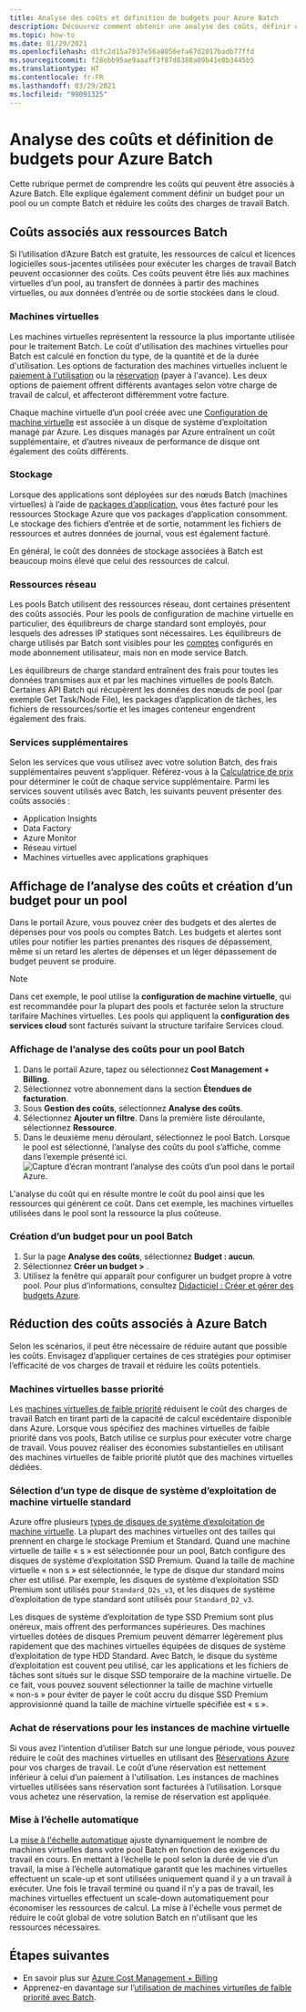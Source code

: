 ```yaml
---
title: Analyse des coûts et définition de budgets pour Azure Batch
description: Découvrez comment obtenir une analyse des coûts, définir un budget et réduire les coûts pour les ressources de calcul et licences logicielles sous-jacentes utilisées dans le cadre de l’exécution de vos charges de travail Batch.
ms.topic: how-to
ms.date: 01/29/2021
ms.openlocfilehash: d1fc2d15a7037e56a8056efa67d2017badb77ffd
ms.sourcegitcommit: f28ebb95ae9aaaff3f87d8388a09b41e0b3445b5
ms.translationtype: HT
ms.contentlocale: fr-FR
ms.lasthandoff: 03/29/2021
ms.locfileid: "99091325"
---
```

# <a name="get-cost-analysis-and-set-budgets-for-azure-batch"></a>Analyse des coûts et définition de budgets pour Azure Batch

Cette rubrique permet de comprendre les coûts qui peuvent être associés à Azure Batch. Elle explique également comment définir un budget pour un pool ou un compte Batch et réduire les coûts des charges de travail Batch.

## <a name="understand-costs-associated-with-batch-resources"></a>Coûts associés aux ressources Batch

Si l’utilisation d’Azure Batch est gratuite, les ressources de calcul et licences logicielles sous-jacentes utilisées pour exécuter les charges de travail Batch peuvent occasionner des coûts. Ces coûts peuvent être liés aux machines virtuelles d’un pool, au transfert de données à partir des machines virtuelles, ou aux données d’entrée ou de sortie stockées dans le cloud.

### <a name="virtual-machines"></a>Machines virtuelles

Les machines virtuelles représentent la ressource la plus importante utilisée pour le traitement Batch. Le coût d'utilisation des machines virtuelles pour Batch est calculé en fonction du type, de la quantité et de la durée d'utilisation. Les options de facturation des machines virtuelles incluent le [paiement à l'utilisation](https://azure.microsoft.com/offers/ms-azr-0003p/) ou la [réservation](../cost-management-billing/reservations/save-compute-costs-reservations.md) (payer à l'avance). Les deux options de paiement offrent différents avantages selon votre charge de travail de calcul, et affecteront différemment votre facture.

Chaque machine virtuelle d’un pool créée avec une [Configuration de machine virtuelle](nodes-and-pools.md#virtual-machine-configuration) est associée à un disque de système d’exploitation managé par Azure. Les disques managés par Azure entraînent un coût supplémentaire, et d’autres niveaux de performance de disque ont également des coûts différents.

### <a name="storage"></a>Stockage

Lorsque des applications sont déployées sur des nœuds Batch (machines virtuelles) à l’aide de [packages d’application](batch-application-packages.md), vous êtes facturé pour les ressources Stockage Azure que vos packages d’application consomment. Le stockage des fichiers d’entrée et de sortie, notamment les fichiers de ressources et autres données de journal, vous est également facturé.

En général, le coût des données de stockage associées à Batch est beaucoup moins élevé que celui des ressources de calcul.

### <a name="networking-resources"></a>Ressources réseau

Les pools Batch utilisent des ressources réseau, dont certaines présentent des coûts associés. Pour les pools de configuration de machine virtuelle en particulier, des équilibreurs de charge standard sont employés, pour lesquels des adresses IP statiques sont nécessaires. Les équilibreurs de charge utilisés par Batch sont visibles pour les [comptes](accounts.md#batch-accounts) configurés en mode abonnement utilisateur, mais non en mode service Batch.

Les équilibreurs de charge standard entraînent des frais pour toutes les données transmises aux et par les machines virtuelles de pools Batch. Certaines API Batch qui récupèrent les données des nœuds de pool (par exemple Get Task/Node File), les packages d’application de tâches, les fichiers de ressources/sortie et les images conteneur engendrent également des frais.

### <a name="additional-services"></a>Services supplémentaires

Selon les services que vous utilisez avec votre solution Batch, des frais supplémentaires peuvent s’appliquer. Référez-vous à la [Calculatrice de prix](https://azure.microsoft.com/pricing/calculator/) pour déterminer le coût de chaque service supplémentaire. Parmi les services souvent utilisés avec Batch, les suivants peuvent présenter des coûts associés :

- Application Insights
- Data Factory
- Azure Monitor
- Réseau virtuel
- Machines virtuelles avec applications graphiques

## <a name="view-cost-analysis-and-create-a-budget-for-a-pool"></a>Affichage de l’analyse des coûts et création d’un budget pour un pool

Dans le portail Azure, vous pouvez créer des budgets et des alertes de dépenses pour vos pools ou comptes Batch. Les budgets et alertes sont utiles pour notifier les parties prenantes des risques de dépassement, même si un retard les alertes de dépenses et un léger dépassement de budget peuvent se produire.

> [!NOTE]
> Dans cet exemple, le pool utilise la **configuration de machine virtuelle**, qui est recommandée pour la plupart des pools et facturée selon la structure tarifaire Machines virtuelles. Les pools qui appliquent la **configuration des services cloud** sont facturés suivant la structure tarifaire Services cloud.

### <a name="view-cost-analysis-for-a-batch-pool"></a>Affichage de l’analyse des coûts pour un pool Batch

1. Dans le portail Azure, tapez ou sélectionnez **Cost Management + Billing**.
1. Sélectionnez votre abonnement dans la section **Étendues de facturation**.
1. Sous **Gestion des coûts**, sélectionnez **Analyse des coûts**.
1. Sélectionnez **Ajouter un filtre**. Dans la première liste déroulante, sélectionnez **Ressource**.
1. Dans le deuxième menu déroulant, sélectionnez le pool Batch. Lorsque le pool est sélectionné, l’analyse des coûts du pool s’affiche, comme dans l’exemple présenté ici.
    ![Capture d’écran montrant l’analyse des coûts d’un pool dans le portail Azure.](./media/batch-budget/pool-cost-analysis.png)

L'analyse du coût qui en résulte montre le coût du pool ainsi que les ressources qui génèrent ce coût. Dans cet exemple, les machines virtuelles utilisées dans le pool sont la ressource la plus coûteuse.

### <a name="create-a-budget-for-a-batch-pool"></a>Création d’un budget pour un pool Batch

1. Sur la page **Analyse des coûts**, sélectionnez **Budget : aucun**.
1. Sélectionnez **Créer un budget >** .
1. Utilisez la fenêtre qui apparaît pour configurer un budget propre à votre pool. Pour plus d’informations, consultez [Didacticiel : Créer et gérer des budgets Azure](../cost-management-billing/costs/tutorial-acm-create-budgets.md).

## <a name="minimize-costs-associated-with-azure-batch"></a>Réduction des coûts associés à Azure Batch

Selon les scénarios, il peut être nécessaire de réduire autant que possible les coûts. Envisagez d’appliquer certaines de ces stratégies pour optimiser l’efficacité de vos charges de travail et réduire les coûts potentiels.

### <a name="use-low-priority-virtual-machines"></a>Machines virtuelles basse priorité

Les [machines virtuelles de faible priorité](batch-low-pri-vms.md) réduisent le coût des charges de travail Batch en tirant parti de la capacité de calcul excédentaire disponible dans Azure. Lorsque vous spécifiez des machines virtuelles de faible priorité dans vos pools, Batch utilise ce surplus pour exécuter votre charge de travail. Vous pouvez réaliser des économies substantielles en utilisant des machines virtuelles de faible priorité plutôt que des machines virtuelles dédiées.

### <a name="select-a-standard-virtual-machine-os-disk-type"></a>Sélection d’un type de disque de système d’exploitation de machine virtuelle standard

Azure offre plusieurs [types de disques de système d’exploitation de machine virtuelle](../virtual-machines/disks-types.md). La plupart des machines virtuelles ont des tailles qui prennent en charge le stockage Premium et Standard. Quand une machine virtuelle de taille « s » est sélectionnée pour un pool, Batch configure des disques de système d’exploitation SSD Premium. Quand la taille de machine virtuelle « non s » est sélectionnée, le type de disque dur standard moins cher est utilisé. Par exemple, les disques de système d’exploitation SSD Premium sont utilisés pour `Standard_D2s_v3`, et les disques de système d’exploitation de type standard sont utilisés pour `Standard_D2_v3`.

Les disques de système d’exploitation de type SSD Premium sont plus onéreux, mais offrent des performances supérieures. Des machines virtuelles dotées de disques Premium peuvent démarrer légèrement plus rapidement que des machines virtuelles équipées de disques de système d’exploitation de type HDD Standard. Avec Batch, le disque du système d’exploitation est couvent peu utilisé, car les applications et les fichiers de tâches sont situés sur le disque SSD temporaire de la machine virtuelle. De ce fait, vous pouvez souvent sélectionner la taille de machine virtuelle « non-s » pour éviter de payer le coût accru du disque SSD Premium approvisionné quand la taille de machine virtuelle spécifiée est « s ».

### <a name="purchase-reservations-for-virtual-machine-instances"></a>Achat de réservations pour les instances de machine virtuelle

Si vous avez l’intention d’utiliser Batch sur une longue période, vous pouvez réduire le coût des machines virtuelles en utilisant des [Réservations Azure](../cost-management-billing/reservations/save-compute-costs-reservations.md) pour vos charges de travail. Le coût d’une réservation est nettement inférieur à celui d’un paiement à l'utilisation. Les instances de machines virtuelles utilisées sans réservation sont facturées à l’utilisation. Lorsque vous achetez une réservation, la remise de réservation est appliquée.

### <a name="use-automatic-scaling"></a>Mise à l’échelle automatique

La [mise à l'échelle automatique](batch-automatic-scaling.md) ajuste dynamiquement le nombre de machines virtuelles dans votre pool Batch en fonction des exigences du travail en cours. En mettant à l’échelle le pool selon la durée de vie d’un travail, la mise à l’échelle automatique garantit que les machines virtuelles effectuent un scale-up et sont utilisées uniquement quand il y a un travail à exécuter. Une fois le travail terminé ou quand il n’y a pas de travail, les machines virtuelles effectuent un scale-down automatiquement pour économiser les ressources de calcul. La mise à l'échelle vous permet de réduire le coût global de votre solution Batch en n'utilisant que les ressources nécessaires.

## <a name="next-steps"></a>Étapes suivantes

- En savoir plus sur [Azure Cost Management + Billing](../cost-management-billing/cost-management-billing-overview.md)
- Apprenez-en davantage sur l’[utilisation de machines virtuelles de faible priorité avec Batch](batch-low-pri-vms.md).
